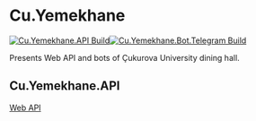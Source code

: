# Cu.Yemekhane

[![Cu.Yemekhane.API Build](https://github.com/halilkocaoz/cu-yemekhane/actions/workflows/webapi.yml/badge.svg?branch=master)](https://github.com/halilkocaoz/cu-yemekhane/actions/workflows/webapi.yml)[![Cu.Yemekhane.Bot.Telegram Build](https://github.com/halilkocaoz/cu-yemekhane/actions/workflows/bot.telegram.yml/badge.svg?branch=master)](https://github.com/halilkocaoz/cu-yemekhane/actions/workflows/bot.telegram.yml)

Presents Web API and bots of Çukurova University dining hall.

## Cu.Yemekhane.API

[Web API](https://cu-yemekhane.herokuapp.com/index.html)
